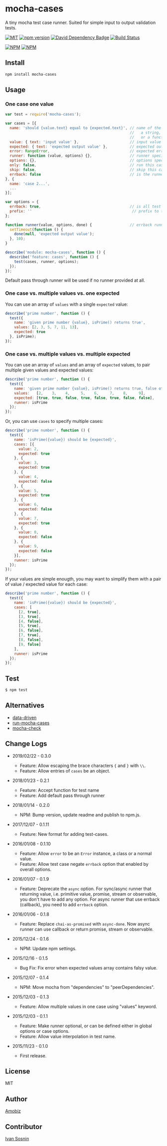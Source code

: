 # mocha-cases
A tiny mocha test case runner. Suited for simple input to output validation tests.

[![MIT](http://img.shields.io/badge/license-MIT-brightgreen.svg)](https://github.com/amobiz/mocha-cases/blob/master/LICENSE) [![npm version](https://badge.fury.io/js/mocha-cases.svg)](http://badge.fury.io/js/mocha-cases) [![David Dependency Badge](https://david-dm.org/amobiz/mocha-cases.svg)](https://david-dm.org/amobiz/mocha-cases)
[![Build Status](https://travis-ci.org/amobiz/mocha-cases.svg?branch=master)](https://travis-ci.org/amobiz/mocha-cases)

[![NPM](https://nodei.co/npm/mocha-cases.png?downloads=true&downloadRank=true&stars=true)](https://nodei.co/npm/mocha-cases.png?downloads=true&downloadRank=true&stars=true) [![NPM](https://nodei.co/npm-dl/mocha-cases.png?months=6&height=3)](https://nodei.co/npm/mocha-cases/)


## Install
``` bash
npm install mocha-cases
```

## Usage

### One case one value
``` javascript
var test = require('mocha-cases');

var cases = [{
  name: 'should {value.text} equal to {expected.text}', // name of the test,
                                                        //   a string, supports nested value interpolation
                                                        //   or a function, takes test value, expected value and options, and returns a string
  value: { text: 'input value' },                       // input value
  expected: { text: 'expected output value' },          // expected output value
  error: RangeError,                                    // expected error value, instance or class
  runner: function (value, options) {},                 // runner specific to this case
  options: {},                                          // options specific to this case
  only: false,                                          // run this case only?
  skip: false,                                          // skip this case?
  errback: false                                        // is the runner using an errback (callback)?
}, {
  name: 'case 2...',
  ...
}];

var options = {
  errback: true,                                        // is all test defaults to errback?
  prefix: ''                                             // prefix to test names
};

function runner(value, options, done) {                 // errback runner takes a `done` callback
  setTimeout(function () {
    done(null, 'expected output value');
  }, 10);
}

describe('module: mocha-cases', function () {
  describe('feature: cases', function () {
    test(cases, runner, options);
  });
});
```

Default pass through runner will be used if no runner provided at all.

### One case vs. multiple values vs. one expected

You can use an array of `values` with a single `expected` value:

``` javascript
describe('prime number', function () {
  test({
    name: 'given prime number {value}, isPrime() returns true',
    values: [2, 3, 5, 7, 11, 13],
    expected: true
  }, isPrime);
});
```

### One case vs. multiple values vs. multiple expected

You can use an array of `values` and an array of `expected` values, to pair multiple given values and expected values:

``` javascript
describe('prime number', function () {
  test({
    name: 'given prime number {value}, isPrime() returns true, false otherwise',
    values:   [2,    3,    4,     5,    6,     7,    8,     9],
    expected: [true, true, false, true, false, true, false, false],
    runner: isPrime
  });
});
```

Or, you can use `cases` to specify multiple cases:

``` javascript
describe('prime number', function () {
  test({
    name: 'isPrime({value}) should be {expected}',
    cases: [{
      value: 2,
      expected: true
    }, {
      value: 3,
      expected: true
    }, {
      value: 4,
      expected: false
    }, {
      value: 5,
      expected: true
    }, {
      value: 6,
      expected: false
    }, {
      value: 7,
      expected: true
    }, {
      value: 8,
      expected: false
    }, {
      value: 9,
      expected: false
    }],
    runner: isPrime
  });
});
```

If your values are simple enougth, you may want to simplify them with a pair of value / expected value for each case:

``` javascript
describe('prime number', function () {
  test({
    name: 'isPrime({value}) should be {expected}',
    cases: [
      [2, true],
      [3, true],
      [4, false],
      [5, true],
      [6, false],
      [7, true],
      [8, false],
      [9, false]
    ],
    runner: isPrime
  });
});
```

## Test
``` bash
$ npm test
```

## Alternatives

 * [data-driven](https://www.npmjs.com/package/data-driven)
 * [run-mocha-cases](https://www.npmjs.com/package/run-mocha-cases)
 * [mocha-check](https://www.npmjs.com/package/mocha-check)

## Change Logs

* 2019/02/22 - 0.3.0

  * Feature: Allow escaping the brace characters `{` and `}` with `\\`.
  * Feature: Allow entries of `cases` be an object.

* 2018/01/23 - 0.2.1

  * Feature: Accept function for test name
  * Feature: Add default pass through runner

* 2018/01/14 - 0.2.0

  * NPM: Bump version, update readme and publish to npm.js.

* 2017/12/07 - 0.1.11

  * Feature: New format for adding test-cases.

* 2016/01/08 - 0.1.10

  * Feature: Allow `error` to be an `Error` instance, a class or a normal value.
  * Feature: Allow test case negate `errback` option that enabled by overall options.

* 2016/01/07 - 0.1.9

  * Feature: Deprecate the `async` option. For sync/async runner that returning value, i.e. primitive value, promise, stream or observable, you don't have to add any option. For async runner that use errback (callback), you need to add `errback` option.

* 2016/01/06 - 0.1.8

  * Feature: Replace `chai-as-promised` with `async-done`. Now async runner can use callback or return promise, stream or observable.

* 2015/12/24 - 0.1.6

  * NPM: Update npm settings.

* 2015/12/16 - 0.1.5

  * Bug Fix: Fix error when expected values array contains falsy value.

* 2015/12/07 - 0.1.4

  * NPM: Move mocha from "dependencies" to "peerDependencies".

* 2015/12/03 - 0.1.3

  * Feature: Allow multiple values in one case using "values" keyword.

* 2015/12/03 - 0.1.1

  * Feature: Make runner optional, or can be defined either in global options or case options.
  * Feature: Allow value interpolation in test name.

* 2015/11/23 - 0.1.0

  * First release.

## License
MIT

## Author
[Amobiz](https://github.com/amobiz)

## Contributor
[Ivan Sosnin](https://github.com/vansosnin)
